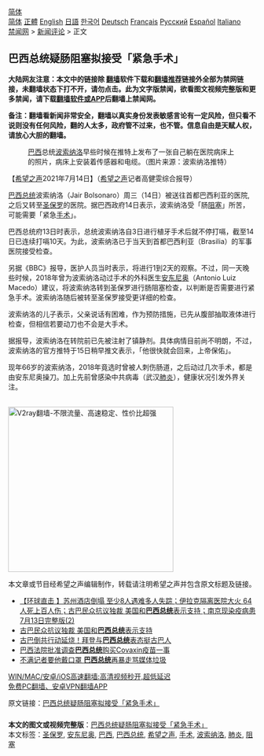  <!-- 面包屑导航 --> <div class="breadcrumb"><!-- GTranslate: https://gtranslate.io/ -->  <div class="switcher notranslate">  <div class="selected">  <a href="#" onclick="return false;"> 简体</a>  </div>  <div class="option">  <a href="https://www.bannedbook.org" onclick="doGTranslate('zh-CN|zh-CN');jQuery('div.switcher div.selected a').html(jQuery(this).html());return false;" title="简体中文" class="nturl selected"> 简体</a>  <a href="https://www.bannedbook.org/zh-tw/" onclick="doGTranslate('zh-CN|zh-TW');jQuery('div.switcher div.selected a').html(jQuery(this).html());return false;" title="繁體中文" class="nturl"> 正體</a>  <a href="https://www.bannedbook.org/en/" onclick="doGTranslate('zh-CN|en');jQuery('div.switcher div.selected a').html(jQuery(this).html());return false;" title="English" class="nturl"> English</a>  <a href="https://www.bannedbook.org/ja/" onclick="doGTranslate('zh-CN|ja');jQuery('div.switcher div.selected a').html(jQuery(this).html());return false;" title="日本語" class="nturl"> 日語</a>  <a href="https://www.bannedbook.org/ko/" onclick="doGTranslate('zh-CN|ko');jQuery('div.switcher div.selected a').html(jQuery(this).html());return false;" title="한국어" class="nturl"> 한국어</a>  <a href="https://www.bannedbook.org/de/" onclick="doGTranslate('zh-CN|de');jQuery('div.switcher div.selected a').html(jQuery(this).html());return false;" title="Deutsch" class="nturl"> Deutsch</a>  <a href="https://www.bannedbook.org/fr/" onclick="doGTranslate('zh-CN|fr');jQuery('div.switcher div.selected a').html(jQuery(this).html());return false;" title="Français" class="nturl"> Français</a>  <a href="https://www.bannedbook.org/ru/" onclick="doGTranslate('zh-CN|ru');jQuery('div.switcher div.selected a').html(jQuery(this).html());return false;" title="Русский" class="nturl"> Русский</a>  <a href="https://www.bannedbook.org/es/" onclick="doGTranslate('zh-CN|es');jQuery('div.switcher div.selected a').html(jQuery(this).html());return false;" title="Español" class="nturl"> Español</a>  <a href="https://www.bannedbook.org/it/" onclick="doGTranslate('zh-CN|it');jQuery('div.switcher div.selected a').html(jQuery(this).html());return false;" title="Italiano" class="nturl"> Italiano</a>  </div>  </div>      <div class='breadcrumb-sub'><!-- Breadcrumb NavXT 6.3.0 --> <a href="https://www.bannedbook.org/" class="home">禁闻网</a> &gt; <a href="https://www.bannedbook.org/bnews/comments/" class="category">新闻评论</a> &gt; 正文</div></div><h2>巴西总统疑肠阻塞拟接受「紧急手术」</h2> <p class="notice"><b>大陆网友注意：本文中的链接除 <a href="https://github.com/bannedbook/fanqiang" >翻墙</a>软件下载和<a href="https://github.com/killgcd/justmysocks/blob/master/README.md">翻墙推荐</a>链接外全部为禁网链接，未翻墙状态下打不开，请勿点击。此为文字版禁闻，欲看图文视频完整版和更多禁闻，请下载<a href="https://github.com/bannedbook/fanqiang">翻墙软件或APP</a>后翻墙上禁闻网。</p><p>备注：翻墙看新闻非常安全，翻墙以真实身份发表敏感言论有一定风险，但只看不说则没有任何风险，翻的人太多，政府管不过来，也不管。信息自由是天赋人权，请放心大胆的翻墙。</b></p>  <div class="entry"> <figure> <p><figcaption><a href="https://www.bannedbook.org/bnews/tag/%e5%b7%b4%e8%a5%bf/" class="st_tag internal_tag" rel="tag" title="标签 巴西 下的日志">巴西</a>总统<a href="https://www.bannedbook.org/bnews/tag/%E6%B3%A2%E7%B4%A2%E7%BA%B3%E6%B4%9B/" class="st_tag internal_tag" rel="tag" title="标签 波索纳洛 下的日志">波索纳洛</a>早些时候在推特上发布了一张自己躺在医院病床上的照片，病床上安装着传感器和电缆。（图片来源：波索纳洛推特）</figcaption></figure> <p>【<span class='wp_keywordlink_affiliate'><a href="https://www.soundofhope.org" title="希望之声" target="_blank">希望之声</a></span>2021年7月14日】（<a href="https://www.bannedbook.org/bnews/tag/%e5%b8%8c%e6%9c%9b%e4%b9%8b%e5%a3%b0/" class="st_tag internal_tag" rel="tag" title="标签 希望之声 下的日志">希望之声</a>记者高健雯综合报导）</p> <p><a href="https://www.bannedbook.org/bnews/tag/%E5%B7%B4%E8%A5%BF%E6%80%BB%E7%BB%9F/" class="st_tag internal_tag" rel="tag" title="标签 巴西总统 下的日志">巴西总统</a>波索纳洛（Jair Bolsonaro）周三（14日）被送往首都巴西利亚的医院, 之后又转至<a href="https://www.bannedbook.org/bnews/tag/%E5%9C%A3%E4%BF%9D%E7%BD%97/" class="st_tag internal_tag" rel="tag" title="标签 圣保罗 下的日志">圣保罗</a>的医院。据巴西政府14日表示，波索纳洛受「肠<a href="https://www.bannedbook.org/bnews/tag/%E9%98%BB%E5%A1%9E/" class="st_tag internal_tag" rel="tag" title="标签 阻塞 下的日志">阻塞</a>」所苦，可能需要「紧急<a href="https://www.bannedbook.org/bnews/tag/%e6%89%8b%e6%9c%af/" class="st_tag internal_tag" rel="tag" title="标签 手术 下的日志">手术</a>」。</p>  <p>巴西总统府13日时表示，总统波索纳洛自3日进行植牙手术后就不停打嗝，截至14日已连续打嗝10天。为此，波索纳洛已于当天到首都巴西利亚（Brasilia）的军事医院接受检查。</p> <p>另据《BBC》报导，医护人员当时表示，将进行1到2天的观察。不过，同一天晚些时候，2018年曾为波索纳洛动过手术的外科医生<a href="https://www.bannedbook.org/bnews/tag/%e5%ae%89%e4%b8%9c%e5%b0%bc%e5%a5%a5/" class="st_tag internal_tag" rel="tag" title="标签 安东尼奥 下的日志">安东尼奥</a>（Antonio Luiz Macedo）建议，将波索纳洛转到圣保罗进行肠阻塞检查，以判断是否需要进行紧急手术。波索纳洛随后被转至圣保罗接受更详细的检查。</p>  <p>波索纳洛的儿子表示，父亲说话有困难，作为预防措施，已先从腹部抽取液体进行检查，但相信若要动刀也不会是大手术。</p> <p>据报导，波索纳洛在转院前已先被注射了镇静剂。具体病情目前尚不明朗，不过，波索纳洛的官方推特于15日稍早推文表示，「他很快就会回来，上帝保佑」。</p>  <p>现年66岁的波索纳洛，2018年竟选时曾被人刺伤肠道，之后动过几次手术，都是由安东尼奥操刀。加上先前曾感染中共病毒（武汉<a href="https://www.bannedbook.org/bnews/tag/%e8%82%ba%e7%82%8e/" class="st_tag internal_tag" rel="tag" title="标签 肺炎 下的日志">肺炎</a>），健康状况引发外界关注。</p> <p><br/><a href="https://github.com/bannedbook/fanqiang/wiki/V2ray%E6%9C%BA%E5%9C%BA"><img src="https://raw.githubusercontent.com/bannedbook/fanqiang/master/v2ss/images/v2free.jpg" width="336" alt="V2ray翻墙-不限流量、高速稳定、性价比超强"></a><br/></p>  <p>本文章或节目经希望之声编辑制作，转载请注明希望之声并包含原文标题及链接。 </p> <ul class='op-related-articles' title='相关阅读'> <li><a href='https://www.bannedbook.org/bnews/bannedvideo/20210714/1586556.html' target='_blank'>【环球直击 】苏州酒店倒塌 至少8人遇难多人失踪；伊拉克隔离医院大火 64人死上百人伤；古巴民众抗议独裁 美国和<b>巴西总统</b>表示支持；南京现染疫病患  7月13日完整版(2)</a></li> <li><a href='https://www.bannedbook.org/bnews/bannedvideo/20210714/1586493.html' target='_blank'>古巴民众抗议独裁 美国和<b>巴西总统</b>表示支持</a></li> <li><a href='https://www.bannedbook.org/bnews/taiwannews/20210713/1586167.html' target='_blank'>古巴倒共行动延烧！拜登与<b>巴西总统</b>表态挺古巴人</a></li> <li><a href='https://www.bannedbook.org/bnews/baitai/20210704/1580159.html' target='_blank'>巴西法院批准调查<b>巴西总统</b>购买Covaxin疫苗一事</a></li> <li><a href='https://www.bannedbook.org/bnews/baitai/20210623/1572525.html' target='_blank'>不满记者要他戴口罩 <b>巴西总统</b>再暴走骂媒体垃圾</a></li> </ul> <p class="texttj"> <a href="https://github.com/bannedbook/fanqiang/wiki/V2ray%E6%9C%BA%E5%9C%BA" target="_blank">WIN/MAC/安卓/iOS高速翻墙:高清视频秒开,超低延迟</a><br/> <a href="https://github.com/bannedbook/fanqiang/wiki/%E7%A6%81%E9%97%BB%E7%BD%91%E5%AE%89%E5%8D%93%E7%BF%BB%E5%A2%99%E6%96%B0%E9%97%BBAPP" target="_blank">免费PC翻墙、安卓VPN翻墙APP</a></p><p>原文链接：<a class="src_link"  href="https://www.soundofhope.org/post/525869" target="_blank">巴西总统疑肠阻塞拟接受「紧急手术」</a></p><a name='sharetosocial'></a>  <div style="margin-bottom:5px;padding-bottom:5px;clear:both"> <div id="archive-pix-1" class="banner-ads"> <!-- AuctionX Display platform tag START --> <div id="26318x728x90x621x_ADSLOT2" clicktrack="%%CLICK_URL_ESC%%"></div> <!-- AuctionX Display platform tag END --> </div> <div id="archive-pix-2" class="banner-ads"> <!-- AuctionX Display platform tag START --> <div id="26315x300x250x621x_ADSLOT2" clicktrack="%%CLICK_URL_ESC%%"></div> <!-- AuctionX Display platform tag END --> </div> </div>    <div id="archive-pix-1" class="banner-ads"> <!-- AuctionX Display platform tag START --> <div id="26318x728x90x621x_ADSLOT3" clicktrack="%%CLICK_URL_ESC%%"></div> <!-- AuctionX Display platform tag END --> </div> <div><b>本文的图文或视频完整版</b>：<a href='https://www.bannedbook.org/bnews/comments/20210715/1587543.html'>巴西总统疑肠阻塞拟接受「紧急手术」</a></div>  </div><!--END ENTRY--> <div class="postfooter"> <div>本文标签：<a href="https://www.bannedbook.org/bnews/tag/%E5%9C%A3%E4%BF%9D%E7%BD%97/" rel="tag">圣保罗</a>, <a href="https://www.bannedbook.org/bnews/tag/%e5%ae%89%e4%b8%9c%e5%b0%bc%e5%a5%a5/" rel="tag">安东尼奥</a>, <a href="https://www.bannedbook.org/bnews/tag/%e5%b7%b4%e8%a5%bf/" rel="tag">巴西</a>, <a href="https://www.bannedbook.org/bnews/tag/%E5%B7%B4%E8%A5%BF%E6%80%BB%E7%BB%9F/" rel="tag">巴西总统</a>, <a href="https://www.bannedbook.org/bnews/tag/%e5%b8%8c%e6%9c%9b%e4%b9%8b%e5%a3%b0/" rel="tag">希望之声</a>, <a href="https://www.bannedbook.org/bnews/tag/%e6%89%8b%e6%9c%af/" rel="tag">手术</a>, <a href="https://www.bannedbook.org/bnews/tag/%E6%B3%A2%E7%B4%A2%E7%BA%B3%E6%B4%9B/" rel="tag">波索纳洛</a>, <a href="https://www.bannedbook.org/bnews/tag/%e8%82%ba%e7%82%8e/" rel="tag">肺炎</a>, <a href="https://www.bannedbook.org/bnews/tag/%E9%98%BB%E5%A1%9E/" rel="tag">阻塞</a></div>  </div><!--END POSTFOOTER--> 